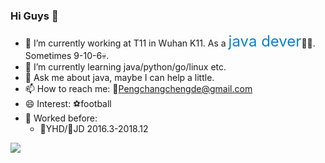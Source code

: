 ### Hi Guys 👋


- 🔭 I’m currently working at T11 in Wuhan K11. As a <font color=#0681d0 size=5>java dever</font>👨‍💻. Sometimes 9-10-6💀.
- 🌱 I’m currently learning java/python/go/linux etc.
- 💬 Ask me about java, maybe I can help a little.
- 📫 How to reach me: 📧Pengchangchengde@gmail.com
- 😄 Interest: ⚽football
- 📆 Worked before:
    - 🛒YHD/🐶JD 2016.3-2018.12


![](https://github-readme-stats.vercel.app/api?username=Pengchangcheng)
